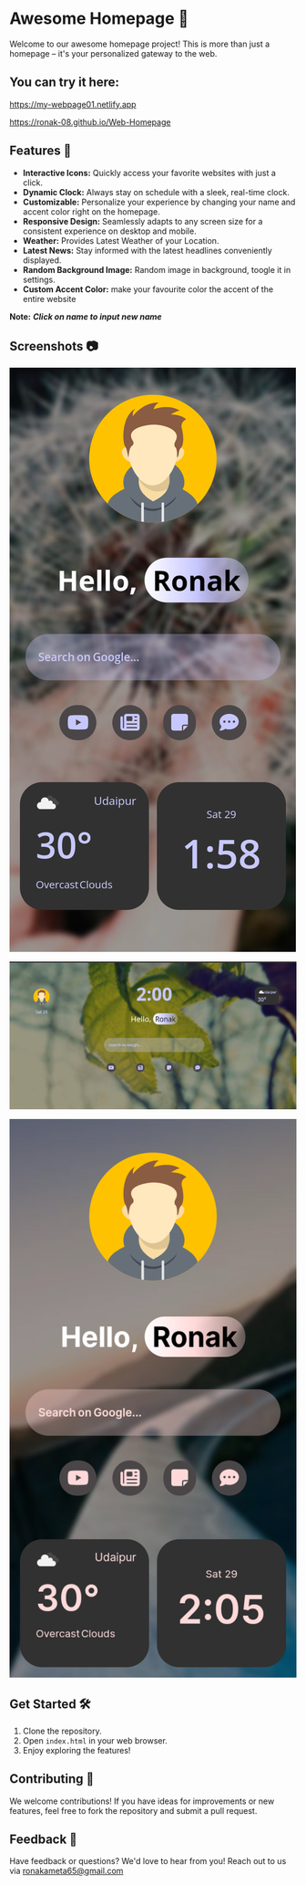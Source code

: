 

# Awesome Homepage 🌟

Welcome to our awesome homepage project! This is more than just a homepage – it's your personalized gateway to the web.

## You can try it here:
https://my-webpage01.netlify.app

https://ronak-08.github.io/Web-Homepage

## Features 🚀

- **Interactive Icons:** Quickly access your favorite websites with just a click.
- **Dynamic Clock:** Always stay on schedule with a sleek, real-time clock.
- **Customizable:** Personalize your experience by changing your name and accent color right on the homepage.
- **Responsive Design:** Seamlessly adapts to any screen size for a consistent experience on desktop and mobile.
- **Weather:** Provides Latest Weather of your Location.
- **Latest News:** Stay informed with the latest headlines conveniently displayed.
- **Random Background Image:** Random image in background, toogle it in settings.
- **Custom Accent Color:** make your favourite color the accent of the entire website

**Note:** ***Click on name to input new name***
  
## Screenshots 📷

![screenshot](Images/Screenshot_20240629-135813.png)

![screenshot](Images/Screenshot_20240629-140049.png)

![screenshot](Images/Screenshot_20240629-140557.png)

## Get Started 🛠️

1. Clone the repository.
2. Open `index.html` in your web browser.
3. Enjoy exploring the features!

## Contributing 🤝

We welcome contributions! If you have ideas for improvements or new features, feel free to fork the repository and submit a pull request.

## Feedback 💬

Have feedback or questions? We'd love to hear from you! Reach out to us via ronakameta65@gmail.com

